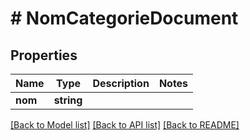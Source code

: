 # # NomCategorieDocument

## Properties

Name | Type | Description | Notes
------------ | ------------- | ------------- | -------------
**nom** | **string** |  |

[[Back to Model list]](../../README.md#models) [[Back to API list]](../../README.md#endpoints) [[Back to README]](../../README.md)
